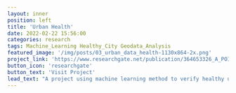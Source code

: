 ```yaml
---
layout: inner
position: left
title: 'Urban Health'
date: 2022-02-22 15:56:00
categories: research
tags: Machine_Learning Healthy_City Geodata_Analysis
featured_image: '/img/posts/03_urban_data_health-1130x864-2x.png'
project_link: 'https://www.researchgate.net/publication/364653326_A_POI-Based_Machine_Learning_Method_in_Predicting_Health'
button_icon: 'researchgate'
button_text: 'Visit Project'
lead_text: "A project using machine learning method to verify healthy urban planning theory."
---
```

